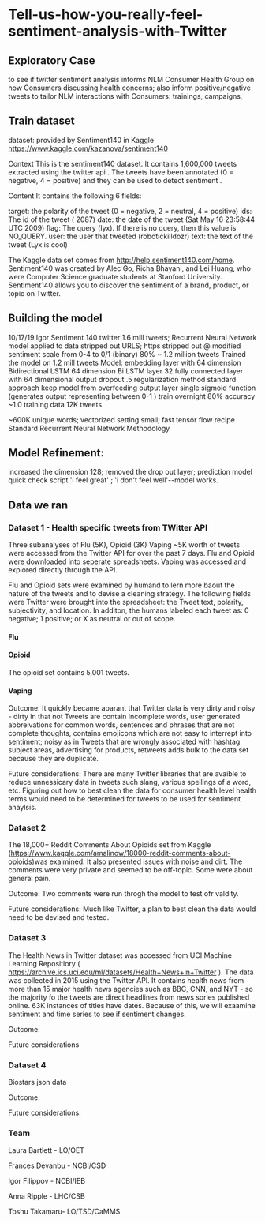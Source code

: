 # Tell-us-how-you-really-feel-sentiment-analysis-with-Twitter

## Exploratory Case
to see if twitter sentiment analysis informs NLM Consumer Health Group on how Consumers discussing health concerns; also inform positive/negative tweets to tailor NLM interactions with Consumers: trainings, campaigns,

## Train dataset
dataset: provided by Sentiment140 in Kaggle
https://www.kaggle.com/kazanova/sentiment140

Context
This is the sentiment140 dataset. It contains 1,600,000 tweets extracted using the twitter api . The tweets have been annotated (0 = negative, 4 = positive) and they can be used to detect sentiment .

Content
It contains the following 6 fields:

target: the polarity of the tweet (0 = negative, 2 = neutral, 4 = positive)
ids: The id of the tweet ( 2087)
date: the date of the tweet (Sat May 16 23:58:44 UTC 2009)
flag: The query (lyx). If there is no query, then this value is NO_QUERY.
user: the user that tweeted (robotickilldozr)
text: the text of the tweet (Lyx is cool)

The Kaggle data set comes from http://help.sentiment140.com/home. Sentiment140 was created by Alec Go, Richa Bhayani, and Lei Huang, who were Computer Science graduate students at Stanford University. Sentiment140 allows you to discover the sentiment of a brand, product, or topic on Twitter.

## Building the model
10/17/19 Igor Sentiment 140 twitter 1.6 mill tweets; 
Recurrent Neural Network model applied to data
stripped out URLS; https
stripped out @
modified sentiment scale from 0-4 to 0/1 (binary)
80% ~ 1.2 million tweets 
Trained the model on 1.2 mill tweets
Model: embedding layer with 64 dimension
Bidirectional LSTM 64 dimension 
Bi LSTM layer 32
fully connected layer with 64 dimensional output
dropout .5 regularization method standard approach keep model from overfeeding
output layer single sigmoid function (generates output representing between 0-1 )
train overnight 80% accuracy ~1.0 training data 12K tweets

~600K unique words; vectorized setting small; fast tensor flow recipe 
Standard Recurrent Neural Network Methodology

## Model Refinement:

increased the dimension 128; removed the drop out layer; prediction model quick check script 'i feel great' ; 'i don't feel well'--model works.


## Data we ran
### Dataset 1 - Health specific tweets from TWitter API
Three subanalyses of Flu (5K), Opioid (3K) Vaping ~5K worth of tweets were accessed from the Twitter API for over the past 7 days. Flu and Opioid were downloaded into seperate spreadsheets. Vaping was accessed and explored directly through the API. 

Flu and Opioid sets were examined by humand to lern more baout the nature of the tweets and to devise a cleaning strategy. The following fields were Twitter were brought into the spreadsheet: the Tweet text, polarity, subjectivity, and location. In additon, the humans labeled each tweet as: 0 negative; 1 positive; or X as neutral or out of scope.

#### Flu

#### Opioid
The opioid set contains 5,001 tweets. 

#### Vaping

Outcome: It quickly became aparant that Twitter data is very dirty and noisy - dirty in that not Tweets are contain incomplete words, user generated abbreivations for common words, sentences and phrases that are not complete thoughts, contains emojicons which are not easy to interrept into sentiment; noisy as in Tweets that are wrongly associated with hashtag subject areas, advertising for products, retweets adds bulk to the data set because they are duplicate. 

Future considerations: There are many Twitter libraries that are avaible to reduce unnessicary data in tweets such slang, various spellings of a word, etc. Figuring out how to best clean the data for consumer health level health terms would need to be determined for tweets to be used for sentiment anaylsis.

### Dataset 2
The 18,000+ Reddit Comments About Opioids set from Kaggle (https://www.kaggle.com/amalinow/18000-reddit-comments-about-opioids)was exaimined. It also presented issues with noise and dirt. The comments were very private and seemed to be off-topic. Some were about general pain.

Outcome: Two comments were run throgh the model to test ofr valdity. 

Future considerations: Much like Twitter, a plan to best clean the data would need to be devised and tested.

### Dataset 3
The Health News in Twitter dataset was accessed from UCI Machine Learning Repositiory ( https://archive.ics.uci.edu/ml/datasets/Health+News+in+Twitter ). The data was collected in 2015 using the Twitter API. It contains health news from more than 15 major health news agencies such as BBC, CNN, and NYT - so the majority fo the tweets are direct headlines from news sories published online. 63K instances of titles have dates. Because of this, we will exaamine sentiment  and time series to see if sentiment changes. 

Outcome:

Future considerations

### Dataset 4
Biostars json data



Outcome:

Future considerations:




### Team
Laura Bartlett - LO/OET

Frances Devanbu - NCBI/CSD

Igor Filippov - NCBI/IEB

Anna Ripple - LHC/CSB

Toshu Takamaru- LO/TSD/CaMMS
